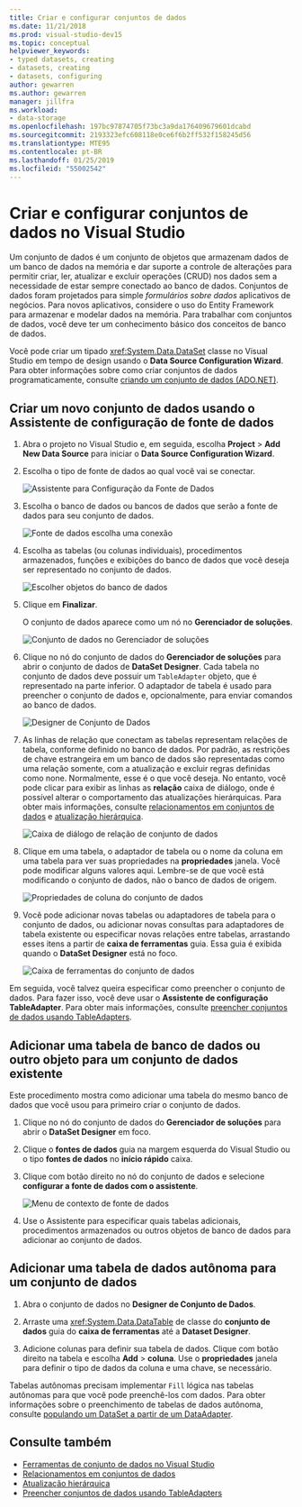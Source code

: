 ```yaml
---
title: Criar e configurar conjuntos de dados
ms.date: 11/21/2018
ms.prod: visual-studio-dev15
ms.topic: conceptual
helpviewer_keywords:
- typed datasets, creating
- datasets, creating
- datasets, configuring
author: gewarren
ms.author: gewarren
manager: jillfra
ms.workload:
- data-storage
ms.openlocfilehash: 197bc97874705f73bc3a9da176409679601dcabd
ms.sourcegitcommit: 2193323efc608118e0ce6f6b2ff532f158245d56
ms.translationtype: MTE95
ms.contentlocale: pt-BR
ms.lasthandoff: 01/25/2019
ms.locfileid: "55002542"
---
```

# <a name="create-and-configure-datasets-in-visual-studio"></a>Criar e configurar conjuntos de dados no Visual Studio

Um conjunto de dados é um conjunto de objetos que armazenam dados de um banco de dados na memória e dar suporte a controle de alterações para permitir criar, ler, atualizar e excluir operações (CRUD) nos dados sem a necessidade de estar sempre conectado ao banco de dados. Conjuntos de dados foram projetados para simple *formulários sobre dados* aplicativos de negócios. Para novos aplicativos, considere o uso do Entity Framework para armazenar e modelar dados na memória. Para trabalhar com conjuntos de dados, você deve ter um conhecimento básico dos conceitos de banco de dados.

Você pode criar um tipado <xref:System.Data.DataSet> classe no Visual Studio em tempo de design usando o **Data Source Configuration Wizard**. Para obter informações sobre como criar conjuntos de dados programaticamente, consulte [criando um conjunto de dados (ADO.NET)](/dotnet/framework/data/adonet/dataset-datatable-dataview/creating-a-dataset).

## <a name="create-a-new-dataset-by-using-the-data-source-configuration-wizard"></a>Criar um novo conjunto de dados usando o Assistente de configuração de fonte de dados

1. Abra o projeto no Visual Studio e, em seguida, escolha **Project** > **Add New Data Source** para iniciar o **Data Source Configuration Wizard**.

2. Escolha o tipo de fonte de dados ao qual você vai se conectar.

     ![Assistente para Configuração da Fonte de Dados](../data-tools/media/data-source-configuration-wizard.png)

3. Escolha o banco de dados ou bancos de dados que serão a fonte de dados para seu conjunto de dados.

     ![Fonte de dados escolha uma conexão](../data-tools/media/data-source-choose-a-connection.png)

4. Escolha as tabelas (ou colunas individuais), procedimentos armazenados, funções e exibições do banco de dados que você deseja ser representado no conjunto de dados.

     ![Escolher objetos do banco de dados](../data-tools/media/raddata-chose-objects.png)

5. Clique em **Finalizar**.

   O conjunto de dados aparece como um nó no **Gerenciador de soluções**.

   ![Conjunto de dados no Gerenciador de soluções](../data-tools/media/dataset-in-solution-explorer.png)

6. Clique no nó do conjunto de dados do **Gerenciador de soluções** para abrir o conjunto de dados de **DataSet Designer**. Cada tabela no conjunto de dados deve possuir um `TableAdapter` objeto, que é representado na parte inferior. O adaptador de tabela é usado para preencher o conjunto de dados e, opcionalmente, para enviar comandos ao banco de dados.

   ![Designer de Conjunto de Dados](../data-tools/media/dataset-designer.png)

7. As linhas de relação que conectam as tabelas representam relações de tabela, conforme definido no banco de dados. Por padrão, as restrições de chave estrangeira em um banco de dados são representadas como uma relação somente, com a atualização e excluir regras definidas como none. Normalmente, esse é o que você deseja. No entanto, você pode clicar para exibir as linhas as **relação** caixa de diálogo, onde é possível alterar o comportamento das atualizações hierárquicas. Para obter mais informações, consulte [relacionamentos em conjuntos de dados](../data-tools/relationships-in-datasets.md) e [atualização hierárquica](../data-tools/hierarchical-update.md).

     ![Caixa de diálogo de relação de conjunto de dados](../data-tools/media/raddata-relation-dialog.png)

8. Clique em uma tabela, o adaptador de tabela ou o nome da coluna em uma tabela para ver suas propriedades na **propriedades** janela. Você pode modificar alguns valores aqui. Lembre-se de que você está modificando o conjunto de dados, não o banco de dados de origem.

     ![Propriedades de coluna do conjunto de dados](../data-tools/media/dataset-column-properties.png)

9. Você pode adicionar novas tabelas ou adaptadores de tabela para o conjunto de dados, ou adicionar novas consultas para adaptadores de tabela existente ou especificar novas relações entre tabelas, arrastando esses itens a partir de **caixa de ferramentas** guia. Essa guia é exibida quando o **DataSet Designer** está no foco.

     ![Caixa de ferramentas do conjunto de dados](../data-tools/media/raddata-dataset-toolbox.png)

Em seguida, você talvez queira especificar como preencher o conjunto de dados. Para fazer isso, você deve usar o **Assistente de configuração TableAdapter**. Para obter mais informações, consulte [preencher conjuntos de dados usando TableAdapters](../data-tools/fill-datasets-by-using-tableadapters.md).

## <a name="add-a-database-table-or-other-object-to-an-existing-dataset"></a>Adicionar uma tabela de banco de dados ou outro objeto para um conjunto de dados existente

Este procedimento mostra como adicionar uma tabela do mesmo banco de dados que você usou para primeiro criar o conjunto de dados.

1. Clique no nó do conjunto de dados do **Gerenciador de soluções** para abrir o **DataSet Designer** em foco.

2. Clique o **fontes de dados** guia na margem esquerda do Visual Studio ou o tipo **fontes de dados** no **início rápido** caixa.

3. Clique com botão direito no nó do conjunto de dados e selecione **configurar a fonte de dados com o assistente**.

     ![Menu de contexto de fonte de dados](../data-tools/media/data-source-context-menu.png)

4. Use o Assistente para especificar quais tabelas adicionais, procedimentos armazenados ou outros objetos de banco de dados para adicionar ao conjunto de dados.

## <a name="add-a-stand-alone-data-table-to-a-dataset"></a>Adicionar uma tabela de dados autônoma para um conjunto de dados

1. Abra o conjunto de dados no **Designer de Conjunto de Dados**.

2. Arraste uma <xref:System.Data.DataTable> de classe do **conjunto de dados** guia do **caixa de ferramentas** até a **Dataset Designer**.

3. Adicione colunas para definir sua tabela de dados. Clique com botão direito na tabela e escolha **Add** > **coluna**. Use o **propriedades** janela para definir o tipo de dados da coluna e uma chave, se necessário.

Tabelas autônomas precisam implementar `Fill` lógica nas tabelas autônomas para que você pode preenchê-los com dados. Para obter informações sobre o preenchimento de tabelas de dados autônoma, consulte [populando um DataSet a partir de um DataAdapter](/dotnet/framework/data/adonet/populating-a-dataset-from-a-dataadapter).

## <a name="see-also"></a>Consulte também

- [Ferramentas de conjunto de dados no Visual Studio](../data-tools/dataset-tools-in-visual-studio.md)
- [Relacionamentos em conjuntos de dados](../data-tools/relationships-in-datasets.md)
- [Atualização hierárquica](../data-tools/hierarchical-update.md)
- [Preencher conjuntos de dados usando TableAdapters](../data-tools/fill-datasets-by-using-tableadapters.md)